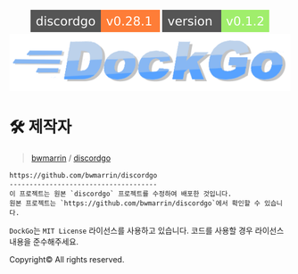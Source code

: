 <div align="center">

  [![discordGo Version](https://github.com/fluffy-melli/DockGo/blob/main/asset/discordgo_version.svg)](https://pkg.go.dev/github.com/bwmarrin/discordgo@v0.28.1)
  [![Module Version](https://github.com/fluffy-melli/DockGo/blob/main/asset/module_version.svg)](https://pkg.go.dev/github.com/fluffy-melli/korcen-go)
  [![DockGo](https://github.com/fluffy-melli/DockGo/blob/main/asset/logo.png)](https://pkg.go.dev/github.com/fluffy-melli/DockGo)
</div>

# 🛠 제작자

>[bwmarrin](https://github.com/bwmarrin) / [discordgo](https://github.com/bwmarrin/discordgo)
```
https://github.com/bwmarrin/discordgo
-------------------------------------
이 프로젝트는 원본 `discordgo` 프로젝트를 수정하여 배포한 것입니다.
원본 프로젝트는 `https://github.com/bwmarrin/discordgo`에서 확인할 수 있습니다.
```

`DockGo`는 `MIT License` 라이선스를 사용하고 있습니다.
코드를 사용할 경우 라이선스 내용을 준수해주세요. 

Copyright© All rights reserved.